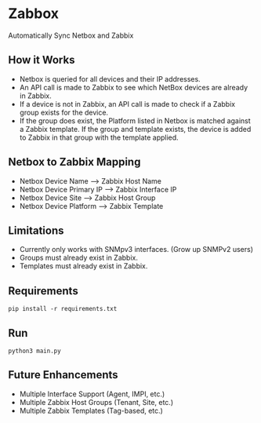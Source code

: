 # Zabbox
Automatically Sync Netbox and Zabbix

## How it Works

- Netbox is queried for all devices and their IP addresses.
- An API call is made to Zabbix to see which NetBox devices are already in Zabbix.
- If a device is not in Zabbix, an API call is made to check if a Zabbix group exists for the device.
- If the group does exist, the Platform listed in Netbox is matched against a Zabbix template.
If the group and template exists, the device is added to Zabbix in that group with the template applied.

## Netbox to Zabbix Mapping

- Netbox Device Name --> Zabbix Host Name
- Netbox Device Primary IP --> Zabbix Interface IP
- Netbox Device Site --> Zabbix Host Group
- Netbox Device Platform --> Zabbix Template

## Limitations

- Currently only works with SNMpv3 interfaces. (Grow up SNMPv2 users)
- Groups must already exist in Zabbix.
- Templates must already exist in Zabbix.

## Requirements

```pip install -r requirements.txt```

## Run

```python3 main.py```

## Future Enhancements

- Multiple Interface Support (Agent, IMPI, etc.)
- Multiple Zabbix Host Groups (Tenant, Site, etc.)
- Multiple Zabbix Templates (Tag-based, etc.)